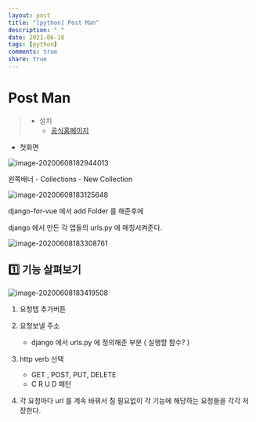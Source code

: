 ```yaml
---
layout: post
title: "[python] Post Man"
description: " "
date: 2021-06-18
tags: [python]
comments: true
share: true
---
```


# Post Man

> - 설치
>   - [공식홈페이지](https://www.postman.com/)



- 첫화면

![image-20200608182944013](images/image-20200608182944013.png)





왼쪽배너 - Collections - New Collection

![image-20200608183125648](images/image-20200608183125648.png)





django-for-vue 에서 add Folder 를 해준후에

django 에서 만든 각 앱들의 urls.py 에 매칭시켜준다.

![image-20200608183308761](images/image-20200608183308761.png)







## :one: 기능 살펴보기

![image-20200608183419508](images/image-20200608183419508.png)



1. 요청탭 추가버튼



2. 요청보낼 주소
   - django 에서 urls.py 에 정의해준 부분 ( 실행할 함수? )



3. http verb 선택
   - GET , POST, PUT, DELETE
   - C R U D 패턴



4. 각 요청마다 url 를 계속 바꿔서 칠 필요없이 각 기능에 해당하는 요청들을 각각 저장한다.